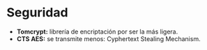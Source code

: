 # Seguridad

* **Tomcrypt:** librería de encriptación por ser la más ligera.
* **CTS AES:** se transmite menos: Cyphertext Stealing Mechanism.

